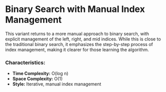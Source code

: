# Binary Search with Manual Index Management

This variant returns to a more manual approach to binary search, with explicit management of the left, right, and mid indices. While this is close to the traditional binary search, it emphasizes the step-by-step process of index management, making it clearer for those learning the algorithm.

### Characteristics:
- **Time Complexity:** O(log n)
- **Space Complexity:** O(1)
- **Style:** Iterative, manual index management
